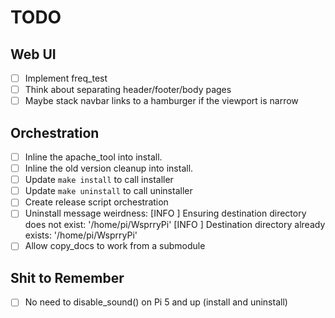 # TODO

## Web UI

- [ ] Implement freq_test
- [ ] Think about separating header/footer/body pages
- [ ] Maybe stack navbar links to a hamburger if the viewport is narrow

## Orchestration

- [ ] Inline the apache_tool into install.
- [ ] Inline the old version cleanup into install.
- [ ] Update `make install` to call installer
- [ ] Update `make uninstall` to call uninstaller
- [ ] Create release script orchestration
- [ ] Uninstall message weirdness:
        [INFO ] Ensuring destination directory does not exist: '/home/pi/WsprryPi'
        [INFO ] Destination directory already exists: '/home/pi/WsprryPi'
- [ ] Allow copy_docs to work from a submodule

## Shit to Remember

- [ ] No need to disable_sound() on Pi 5 and up (install and uninstall)
